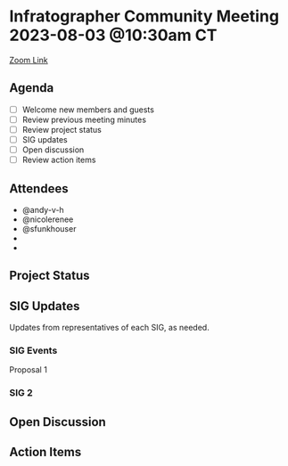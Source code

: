 # Infratographer Community Meeting 2023-08-03 @10:30am CT

[Zoom Link](https://us06web.zoom.us/j/88057942869?pwd=Vnd1OWplazFwREJQeWFHWks4MUptQT09)

## Agenda

* [ ] Welcome new members and guests
* [ ] Review previous meeting minutes
* [ ] Review project status
* [ ] SIG updates
* [ ] Open discussion
* [ ] Review action items

## Attendees

* @andy-v-h
* @nicolerenee
* @sfunkhouser
*
*


## Project Status

## SIG Updates

Updates from representatives of each SIG, as needed.

### SIG Events
Proposal 1

### SIG 2

## Open Discussion

## Action Items
